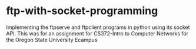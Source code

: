 ftp-with-socket-programming
===========================

Implementing the ftpserve and ftpclient programs in python using its socket API. This was for an assignment for CS372-Intro to Computer Networks for the Oregon State University Ecampus
